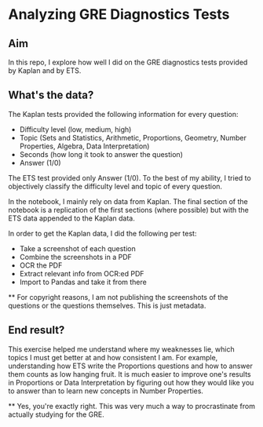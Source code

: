 # Analyzing GRE Diagnostics Tests

## Aim
In this repo, I explore how well I did on the GRE diagnostics tests provided by Kaplan and by ETS.

## What's the data?
The Kaplan tests provided the following information for every question:
- Difficulty level (low, medium, high)
- Topic (Sets and Statistics, Arithmetic, Proportions, Geometry, Number Properties, Algebra, Data Interpretation)
- Seconds (how long it took to answer the question)
- Answer (1/0)

The ETS test provided only Answer (1/0). To the best of my ability, I tried to objectively classify the difficulty level and topic of every question. 

In the notebook, I mainly rely on data from Kaplan. The final section of the notebook is a replication of the first sections (where possible) but with the ETS data appended to the Kaplan data.

In order to get the Kaplan data, I did the following per test:
- Take a screenshot of each question
- Combine the screenshots in a PDF
- OCR the PDF
- Extract relevant info from OCR:ed PDF
- Import to Pandas and take it from there

** For copyright reasons, I am not publishing the screenshots of the questions or the questions themselves. This is just metadata.

## End result?
This exercise helped me understand where my weaknesses lie, which topics I must get better at and how consistent I am. For example, understanding how ETS write the Proportions questions and how to answer them counts as low hanging fruit. It is much easier to improve one's results in Proportions or Data Interpretation by figuring out how they would like you to answer than to learn new concepts in Number Properties.

** Yes, you're exactly right. This was very much a way to procrastinate from actually studying for the GRE.
